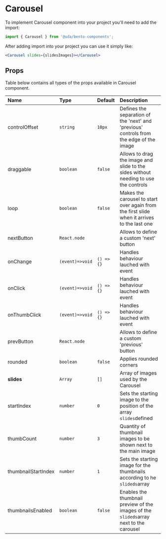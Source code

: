 # Carousel

To implement Carousel component into your project you'll need to add the import:

```jsx
import { Carousel } from '@uda/bento-components';
```

After adding import into your project you can use it simply like:

```jsx
<Carousel slides={slidesImages}></Carousel>
```

## Props

Table below contains all types of the props available in Carousel component.

| Name                | Type            | Default    | Description                                                                                 |
| :------------------ | :-------------- | :--------- | :------------------------------------------------------------------------------------------ |
| controlOffset       | `string`        | `10px`     | Defines the separation of the 'next' and 'previous' controls from the edge of the image     |
| draggable           | `boolean`       | `false`    | Allows to drag the image and slide to the sides without needing to use the controls         |
| loop                | `boolean`       | `false`    | Makes the carousel to start over again from the first slide when it arrives to the last one |
| nextButton          | `React.node`    |            | Allows to define a custom 'next' button                                                     |
| onChange            | `(event)=>void` | `() => {}` | Handles behaviour lauched with event                                                        |
| onClick             | `(event)=>void` | `() => {}` | Handles behaviour lauched with event                                                        |
| onThumbClick        | `(event)=>void` | `() => {}` | Handles behaviour lauched with event                                                        |
| prevButton          | `React.node`    |            | Allows to define a custom 'previous' button                                                 |
| rounded             | `boolean`       | `false`    | Applies rounded corners                                                                     |
| **slides**          | `Array`         | `[]`       | Array of images used by the Carousel                                                        |
| startIndex          | `number`        | `0`        | Sets the starting image to the position of the array `slides`defined                        |
| thumbCount          | `number`        | `3`        | Quantity of thumbnail images to be shown next to the main image                             |
| thumbnailStartIndex | `number`        | `1`        | Sets the starting image for the thumbnails according to he `slideds`array                   |  |
| thumbnailsEnabled   | `boolean`       | `false`    | Enables the thumbnail preview of the images of the `slideds`array next to the carousel      |
